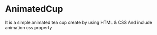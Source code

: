 # AnimatedCup
It is a simple animated tea cup create by using HTML & CSS
And include animation css property